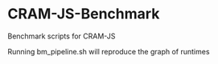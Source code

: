 # CRAM-JS-Benchmark
Benchmark scripts for CRAM-JS

Running bm_pipeline.sh will reproduce the graph of runtimes
